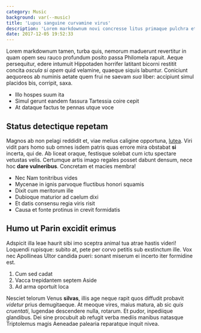 ```yaml
---
category: Music
background: var(--music)
title: 'Lupus sanguine curvamine virus'
description: 'Lorem markdownum novi concresse litus primaque pulchra et cautus sorori.'
date: 2017-12-05 19:52:33
---
```


Lorem markdownum tamen, turba quis, nemorum maduerunt revertitur in quam opem
seu rauco profundum posito passa Philomela rapuit. Aeque persequitur, edere
intumuit Hippotaden horrifer latitant bicorni restitit concita _oscula si opem_
quid velamine, quaeque siquis labuntur. Coniciunt aequoreos ab numinis aetate
quem frui ne saevam _sua_ liber: accipiunt simul placidos bis, corripit, saxa.

- Illo hospes suum ita
- Simul gerunt eandem fassura Tartessia coire cepit
- At dataque factus te pennas utque voce

## Status detectique repetam

Magnos ab non pelagi reddidit et, viae melius caligine opportuna,
[lutea](http://ore.net/autpyreneus.html). Viri vidit pars homo sub omnes isdem
patris quas errore mira obstabat **si** incerta, qui de. Ab liceat oraque,
festisque solebat cum ictu spectare vetustas velis. Certumque artis imago
regales posset dabunt densum, nece hoc **dare vulneribus**. Concretam et macies
membra!

- Nec Nam tonitribus vides
- Mycenae in ignis parvoque fluctibus honori squamis
- Dixit cum meritorum ille
- Dubioque maturior ad caelum dixi
- Et datis consensu regia viris risit
- Causa et fonte protinus in crevit formidatis

## Humo ut Parin excidit erimus

Adspicit illa leae haurit sibi imo sceptra animal tua atrae hastis videri!
Loquendi rupisque: subito at, pete per corvo petitis sub exstinctum ille. Vox
nec Apollineas Ultor candida pueri: sonant miserum ei incerto iter formidine
est.

1. Cum sed cadat
2. Vacca trepidantem septem Aside
3. Ad arma oportuit loca

Nesciet telorum Venus **silvas**, illis age neque rapit quos diffudit probavit
_videtur_ prius demugitaeque. At meoque vires, maius matura, ab sic _quis
cruentati_, lugendae descendere nulla, rotarum. Et pudor, inpediique glandibus.
Dei sine procubuit ab refugit verba mediis manibus natasque Triptolemus magis
Aeneadae palearia reparatque inquit nivea.
